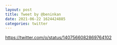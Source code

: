 ```yaml
--- 
layout: post 
title: Tweet by @beninkan 
date: 2021-06-22 1624424885 
categories: twitter 
--- 
```

https://twitter.com/o/status/1407566082869764102